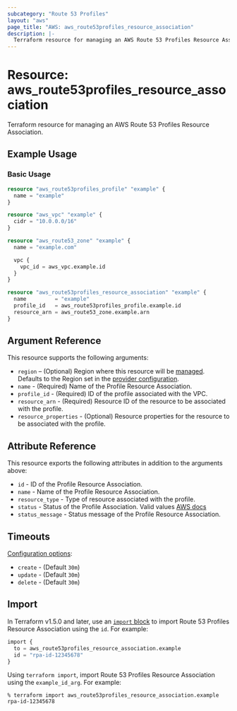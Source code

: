 ```yaml
---
subcategory: "Route 53 Profiles"
layout: "aws"
page_title: "AWS: aws_route53profiles_resource_association"
description: |-
  Terraform resource for managing an AWS Route 53 Profiles Resource Association.
---
```


# Resource: aws_route53profiles_resource_association

Terraform resource for managing an AWS Route 53 Profiles Resource Association.

## Example Usage

### Basic Usage

```terraform
resource "aws_route53profiles_profile" "example" {
  name = "example"
}

resource "aws_vpc" "example" {
  cidr = "10.0.0.0/16"
}

resource "aws_route53_zone" "example" {
  name = "example.com"

  vpc {
    vpc_id = aws_vpc.example.id
  }
}

resource "aws_route53profiles_resource_association" "example" {
  name         = "example"
  profile_id   = aws_route53profiles_profile.example.id
  resource_arn = aws_route53_zone.example.arn
}
```

## Argument Reference

This resource supports the following arguments:

* `region` – (Optional) Region where this resource will be [managed](https://docs.aws.amazon.com/general/latest/gr/rande.html#regional-endpoints). Defaults to the Region set in the [provider configuration](https://registry.terraform.io/providers/hashicorp/aws/latest/docs#aws-configuration-reference).
* `name` - (Required) Name of the Profile Resource Association.
* `profile_id` - (Required) ID of the profile associated with the VPC.
* `resource_arn` - (Required) Resource ID of the resource to be associated with the profile.
* `resource_properties` - (Optional) Resource properties for the resource to be associated with the profile.

## Attribute Reference

This resource exports the following attributes in addition to the arguments above:

* `id` - ID of the Profile Resource Association.
* `name` - Name of the Profile Resource Association.
* `resource_type` - Type of resource associated with the profile.
* `status` - Status of the Profile Association. Valid values [AWS docs](https://docs.aws.amazon.com/Route53/latest/APIReference/API_route53profiles_Profile.html)
* `status_message` - Status message of the Profile Resource Association.

## Timeouts

[Configuration options](https://developer.hashicorp.com/terraform/language/resources/syntax#operation-timeouts):

* `create` - (Default `30m`)
* `update` - (Default `30m`)
* `delete` - (Default `30m`)

## Import

In Terraform v1.5.0 and later, use an [`import` block](https://developer.hashicorp.com/terraform/language/import) to import Route 53 Profiles Resource Association using the `id`. For example:

```terraform
import {
  to = aws_route53profiles_resource_association.example
  id = "rpa-id-12345678"
}
```

Using `terraform import`, import Route 53 Profiles Resource Association using the `example_id_arg`. For example:

```console
% terraform import aws_route53profiles_resource_association.example rpa-id-12345678
```
